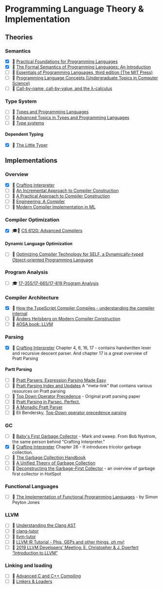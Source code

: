 # Programming Language Theory & Implementation
## Theories
### Semantics
- [x] 📘 [Practical Foundations for Programming Languages](http://www.cs.cmu.edu/~rwh/pfpl/)
- [x] 📘 [The Formal Semantics of Programming Languages: An Introduction](https://mitpress.mit.edu/books/formal-semantics-programming-languages)
- [ ] 📘 [Essentials of Programming Languages, third edition (The MIT Press)](https://www.amazon.com/Essentials-Programming-Languages-MIT-Press/dp/0262062798)
- [ ] 📘 [Programming Language Concepts (Undergraduate Topics in Computer Science)](https://www.amazon.com/Programming-Language-Concepts-Undergraduate-Computer/dp/1447141555)
- [ ] 📄 [Call-by-name, call-by-value, and the λ-calculus](https://homepages.inf.ed.ac.uk/gdp/publications/cbn_cbv_lambda.pdf)

### Type System
- [ ] 📘 [Types and Programming Languages](https://mitpress.mit.edu/books/types-and-programming-languages)
- [ ] 📘 [Advanced Topics in Types and Programming Languages](https://www.cis.upenn.edu/~bcpierce/attapl/)
- [ ] 📄 [Type systems](http://lucacardelli.name/papers/typesystems.pdf)

#### Dependent Typing
- [x] 📘 [The Little Typer](https://mitpress.mit.edu/books/little-typer)

## Implementations

### Overview
- [x] 📘 [Crafting Interpreter](http://www.craftinginterpreters.com/)
- [ ] 📄 [An Incremental Approach to Compiler Construction](http://scheme2006.cs.uchicago.edu/11-ghuloum.pdf)
- [ ] 📘 [A Practical Approach to Compiler Construction](https://www.amazon.com/Practical-Approach-Compiler-Construction-Undergraduate/dp/3319527878)
- [ ] 📘 [Engineering: A Compiler](https://www.amazon.com/Engineering-Compiler-Keith-Cooper/dp/012088478X)
- [ ] 📘 [Modern Compiler Implementation in ML](https://www.amazon.com/Modern-Compiler-Implement-Andrew-Appel/dp/0521607647)

### Compiler Optimization
- [x] 🎓🎥 [CS 6120: Advanced Compilers](https://www.cs.cornell.edu/courses/cs6120/2020fa/self-guided/)

#### Dynamic Language Optimization
- [ ] 📄 [Optimizing Compiler Technology for SELF, a Dynamically-typed Object-oriented Programming Language](https://dl.acm.org/doi/10.1145/74818.74831)

### Program Analysis
- [ ] 🎓 [17-355/17-665/17-819 Program Analysis](http://www.cs.cmu.edu/~aldrich/courses/17-355-19sp/)

### Compiler Architecture
- [x] 🎥 [How the TypeScript Compiler Compiles - understanding the compiler internal](https://www.cs.cornell.edu/courses/cs6120/2020fa/self-guided/)
- [ ] 🎥 [Anders Hejlsberg on Modern Compiler Construction](https://channel9.msdn.com/Blogs/Seth-Juarez/Anders-Hejlsberg-on-Modern-Compiler-Construction)
- [ ] 📘 [AOSA book: LLVM](https://aosabook.org/en/llvm.html)

### Parsing
- [x] 📘 [Crafting Interpreter](http://www.craftinginterpreters.com/) Chapter 4, 6, 16, 17 - 
contains handwritten lexer and recursive descent parser. And chapter 17 is a great overview of Pratt Parsing

#### Partt Parsing
- [ ] 🔗 [Pratt Parsers: Expression Parsing Made Easy](http://journal.stuffwithstuff.com/2011/03/19/pratt-parsers-expression-parsing-made-easy/)
- [ ] 🔗 [Pratt Parsing Index and Updates](https://www.oilshell.org/blog/2017/03/31.html) A "meta-link" that contains various resources on Pratt parsing
- [ ] 🔗 [Top Down Operator Precedence](https://tdop.github.io/) - Original pratt parsing paper
- [ ] 🔗 [Pratt Parsing in Parsec. Perfect.](http://kindlang.blogspot.com/2016/08/pratt-parsing-in-parsec-perfect.html)
- [ ] 🔗 [A Monadic Pratt Parser](https://matthewmanela.com/blog/a-monadic-pratt-parser/)
- [ ] 🔗 Eli Bendersky, [Top-Down operator precedence parsing](https://eli.thegreenplace.net/2010/01/02/top-down-operator-precedence-parsing)

### GC
- [ ] 🔗 [Baby's First Garbage Collector](https://journal.stuffwithstuff.com/2013/12/08/babys-first-garbage-collector/) - Mark and sweep. From Bob Nystrom, the same person behind "Crafting Interpreter."
- [x] 📘 [Crafting Interpreter](http://www.craftinginterpreters.com/) Chapter 26 - It introduces tricolor garbage collection.
- [ ] 📘 [The Garbage Collection Handbook](https://gchandbook.org/)
- [ ] 📄 [A Unified Theory of Garbage Collection](https://researcher.watson.ibm.com/researcher/files/us-bacon/Bacon04Unified.pdf)
- [ ] 📄 [Deconstructing the Garbage-First Collector](https://users.cecs.anu.edu.au/~steveb/pubs/papers/g1-vee-2020.pdf) - an overview of garbage first collector in HotSpot

### Functional Languages
- [ ] 📘 [The Implementation of Functional Programming Languages](https://www.microsoft.com/en-us/research/wp-content/uploads/1987/01/slpj-book-1987-small.pdf) - by Simon Peyton Jones

### LLVM
- [ ] 🔗 [Understanding the Clang AST](https://lowlevelbits.org/how-to-learn-compilers-llvm-edition/)
- [ ] 🔗 [clang-tutor](https://github.com/banach-space/clang-tutor/)
- [ ] 🔗 [llvm-tutor](https://github.com/banach-space/llvm-tutor)
- [ ] 🎥 [LLVM IR Tutorial - Phis, GEPs and other things, oh my!](https://www.youtube.com/watch?v=m8G_S5LwlTo)
- [ ] 🎥 [2019 LLVM Developers’ Meeting: E. Christopher & J. Doerfert “Introduction to LLVM”](https://www.youtube.com/watch?v=J5xExRGaIIY)

###  Linking and loading
- [ ] 📘 [Advanced C and C++ Compiling](https://www.amazon.com/Advanced-C-Compiling-Milan-Stevanovic/dp/1430266678)
- [ ] 📘 [Linkers & Loaders](https://www.amazon.com/dp/1558604960)
